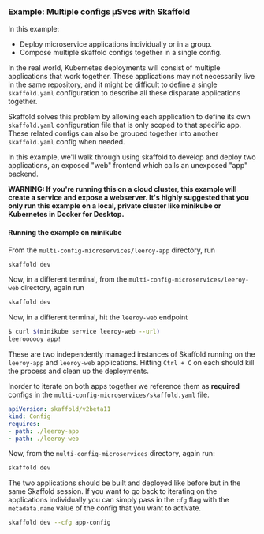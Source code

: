 ### Example: Multiple configs µSvcs with Skaffold

In this example:

* Deploy microservice applications individually or in a group.
* Compose multiple skaffold configs together in a single config.

In the real world, Kubernetes deployments will consist of multiple applications that work together. These applications may not necessarily live in the same repository, and it might be difficult to define a single `skaffold.yaml` configuration to describe all these disparate applications together.

Skaffold solves this problem by allowing each application to define its own `skaffold.yaml` configuration file that is only scoped to that specific app. These related configs can also be grouped together into another `skaffold.yaml` config when needed.

In this example, we'll walk through using skaffold to develop and deploy two applications, an exposed "web" frontend which calls an unexposed "app" backend.

**WARNING: If you're running this on a cloud cluster, this example will create a service and expose a webserver.
It's highly suggested that you only run this example on a local, private cluster like minikube or Kubernetes in Docker for Desktop.**

#### Running the example on minikube

From the `multi-config-microservices/leeroy-app` directory, run

```bash
skaffold dev
```

Now, in a different terminal, from the `multi-config-microservices/leeroy-web` directory, again run

```bash
skaffold dev
```

Now, in a different terminal, hit the `leeroy-web` endpoint

```bash
$ curl $(minikube service leeroy-web --url)
leeroooooy app!
```

These are two independently managed instances of Skaffold running on the `leeroy-app` and `leeroy-web` applications. Hitting `Ctrl + C` on each should kill the process and clean up the deployments.

Inorder to iterate on both apps together we reference them as **required** configs in the `multi-config-microservices/skaffold.yaml` file.

```yaml
apiVersion: skaffold/v2beta11
kind: Config
requires:
- path: ./leeroy-app
- path: ./leeroy-web
```

Now, from the `multi-config-microservices` directory, again run:

```bash
skaffold dev
```

The two applications should be built and deployed like before but in the same Skaffold session. If you want to go back to iterating on the applications individually you can simply pass in the `cfg` flag with the `metadata.name` value of the config that you want to activate.

```bash
skaffold dev --cfg app-config
```